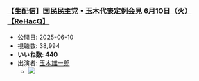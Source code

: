### [【生配信】国民民主党・玉木代表定例会見 6月10日（火）【ReHacQ】](https://www.youtube.com/watch?v=iPQdk2mPK1o)
-   公開日: 2025-06-10
-   視聴数: 38,994
-   **いいね数: 440**
-   出演者: [玉木雄一郎](/rehacq_fan/people/玉木雄一郎 "wikilink")
    - [![](https://img.youtube.com/vi/iPQdk2mPK1o/hqdefault.jpg)](https://www.youtube.com/watch?v=iPQdk2mPK1o)
